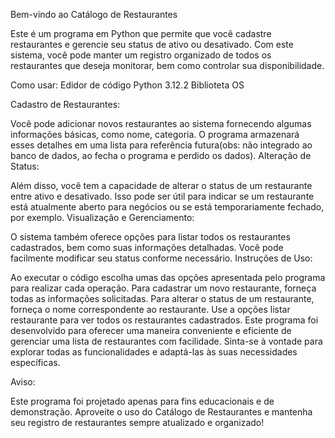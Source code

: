 Bem-vindo ao Catálogo de Restaurantes

Este é um programa em Python que permite que você cadastre restaurantes e gerencie seu status de ativo ou desativado. Com este sistema, você pode manter um registro organizado de todos os restaurantes que deseja monitorar, bem como controlar sua disponibilidade.

Como usar:
Edidor de código
Python 3.12.2
Biblioteta OS

Cadastro de Restaurantes:

Você pode adicionar novos restaurantes ao sistema fornecendo algumas informações básicas, como nome, categoria. O programa armazenará esses detalhes em uma lista para referência futura(obs: não integrado ao banco de dados, ao fecha o programa e perdido os dados).
Alteração de Status:

Além disso, você tem a capacidade de alterar o status de um restaurante entre ativo e desativado. Isso pode ser útil para indicar se um restaurante está atualmente aberto para negócios ou se está temporariamente fechado, por exemplo.
Visualização e Gerenciamento:

O sistema também oferece opções para listar todos os restaurantes cadastrados, bem como suas informações detalhadas. Você pode facilmente modificar seu status conforme necessário.
Instruções de Uso:

Ao executar o código escolha umas das opções apresentada pelo programa para realizar cada operação.
Para cadastrar um novo restaurante, forneça todas as informações solicitadas.
Para alterar o status de um restaurante, forneça o nome correspondente ao restaurante.
Use a opções listar restaurante para ver todos os restaurantes cadastrados.
Este programa foi desenvolvido para oferecer uma maneira conveniente e eficiente de gerenciar uma lista de restaurantes com facilidade. Sinta-se à vontade para explorar todas as funcionalidades e adaptá-las às suas necessidades específicas.

Aviso:

Este programa foi projetado apenas para fins educacionais e de demonstração.
Aproveite o uso do Catálogo de Restaurantes e mantenha seu registro de restaurantes sempre atualizado e organizado!

